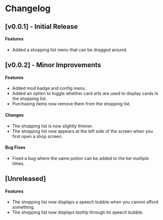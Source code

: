 # Changelog

## [v0.0.1] - Initial Release

#### Features
* Added a shopping list menu that can be dragged around.

## [v0.0.2] - Minor Improvements

#### Features

* Added mod badge and config menu.
* Added an option to toggle whether card arts are used to display cards in the shopping list.
* Purchasing items now remove them from the shopping list.

#### Changes

* The shopping list is now slightly thinner.
* The shopping list now appears at the left side of the screen when you first open a shop screen.

#### Bug Fixes

* Fixed a bug where the same potion can be added to the list multiple times.

## [Unreleased]

#### Features

* The shopping list now displays a speech bubble when you cannot afford something.
* The shopping list now displays tooltip through its speech bubble.
